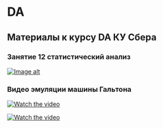 # DA
## Материалы к курсу DA КУ Сбера 

### Занятие 12  статистический анализ

[![Image alt](https://github.com/piton1/DA/blob/main/quant.png)](https://github.com/piton1/DA/blob/Lesson_12/%D0%97%D0%B0%D0%BD%D1%8F%D1%82%D0%B8%D0%B5%2012v3.pdf)

### Видео эмуляции машины Гальтона

[![Watch the video](https://img.youtube.com/vi/B0e26gjXk4k/maxresdefault.jpg)](https://youtu.be/B0e26gjXk4k)
 
[![Watch the video](https://img.youtube.com/vi/MGExwNvffmg/maxresdefault.jpg)](https://youtu.be/MGExwNvffmg)
